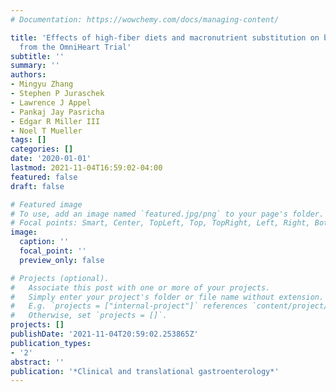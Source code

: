 ```yaml
---
# Documentation: https://wowchemy.com/docs/managing-content/

title: 'Effects of high-fiber diets and macronutrient substitution on bloating: findings
  from the OmniHeart Trial'
subtitle: ''
summary: ''
authors:
- Mingyu Zhang
- Stephen P Juraschek
- Lawrence J Appel
- Pankaj Jay Pasricha
- Edgar R Miller III
- Noel T Mueller
tags: []
categories: []
date: '2020-01-01'
lastmod: 2021-11-04T16:59:02-04:00
featured: false
draft: false

# Featured image
# To use, add an image named `featured.jpg/png` to your page's folder.
# Focal points: Smart, Center, TopLeft, Top, TopRight, Left, Right, BottomLeft, Bottom, BottomRight.
image:
  caption: ''
  focal_point: ''
  preview_only: false

# Projects (optional).
#   Associate this post with one or more of your projects.
#   Simply enter your project's folder or file name without extension.
#   E.g. `projects = ["internal-project"]` references `content/project/deep-learning/index.md`.
#   Otherwise, set `projects = []`.
projects: []
publishDate: '2021-11-04T20:59:02.253865Z'
publication_types:
- '2'
abstract: ''
publication: '*Clinical and translational gastroenterology*'
---
```


